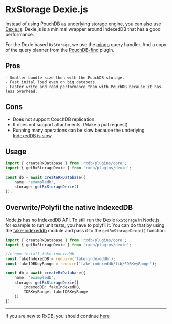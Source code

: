 # RxStorage Dexie.js

Instead of using PouchDB as underlying storage engine, you can also use [Dexie.js](https://github.com/dexie/Dexie.js).
Dexie.js is a minimal wrapper around IndexedDB that has a good performance.

For the Dexie based `RxStorage`, we use the [mingo](https://github.com/kofrasa/mingo) query handler. And a copy of the query planner from the [PouchDB-find](https://github.com/pouchdb/pouchdb/tree/master/packages/node_modules/pouchdb-find) plugin.


## Pros 
    - Smaller bundle size then with the PouchDB storage.
    - Fast inital load even on big datasets.
    - Faster write and read performance than with PouchDB because it has less overhead.

## Cons
  - Does not support CouchDB replication.
  - It does not support attachments. (Make a pull request)
  - Running many operations can be slow because the underlying [IndexedDB is slow](./slow-indexeddb.md).


## Usage

```ts
import { createRxDatabase } from 'rxdb/plugins/core';
import { getRxStorageDexie } from 'rxdb/plugins/dexie';

const db = await createRxDatabase({
    name: 'exampledb',
    storage: getRxStorageDexie()
});
```


## Overwrite/Polyfil the native IndexedDB

Node.js has no IndexedDB API. To still run the Dexie `RxStorage` in Node.js, for example to run unit tests, you have to polyfil it.
You can do that by using the [fake-indexeddb](https://github.com/dumbmatter/fakeIndexedDB) module and pass it to the `getRxStorageDexie()` function.

```ts
import { createRxDatabase } from 'rxdb/plugins/core';
import { getRxStorageDexie } from 'rxdb/plugins/dexie';

//> npm install fake-indexeddb
const fakeIndexedDB = require('fake-indexeddb');
const fakeIDBKeyRange = require('fake-indexeddb/lib/FDBKeyRange');

const db = await createRxDatabase({
    name: 'exampledb',
    storage: getRxStorageDexie({
        indexedDB: fakeIndexedDB,
        IDBKeyRange: fakeIDBKeyRange
    })
});

```


--------------------------------------------------------------------------------

If you are new to RxDB, you should continue [here](./rx-storage-lokijs.md)
